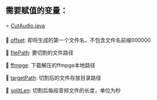 ## 需要赋值的变量：

:star: [CutAudio.java](https://github.com/mickey1025/Azure-TTS-STT-Tools/blob/master/zylaudiotools/CutAudioByFfmpeg/src/main/java/com/audio/cut/CutAudio.java)

:small_blue_diamond: [offset](https://github.com/mickey1025/Azure-TTS-STT-Tools/blob/d6d8c6499dcc9396dcd5f8c15d16d00e925498d2/zylaudiotools/CutAudioByFfmpeg/src/main/java/com/audio/cut/CutAudio.java#L18): 即将生成的第一个文件名，不包含文件名前缀000000

:small_blue_diamond: [filePath](https://github.com/mickey1025/Azure-TTS-STT-Tools/blob/d6d8c6499dcc9396dcd5f8c15d16d00e925498d2/zylaudiotools/CutAudioByFfmpeg/src/main/java/com/audio/cut/CutAudio.java#L20): 要切割的文件路径

:small_blue_diamond: [ffmpge](https://github.com/mickey1025/Azure-TTS-STT-Tools/blob/d6d8c6499dcc9396dcd5f8c15d16d00e925498d2/zylaudiotools/CutAudioByFfmpeg/src/main/java/com/audio/cut/CutAudio.java#L24): 下载解压的ffmpge本地路径

:small_blue_diamond: [targetPath](https://github.com/mickey1025/Azure-TTS-STT-Tools/blob/d6d8c6499dcc9396dcd5f8c15d16d00e925498d2/zylaudiotools/CutAudioByFfmpeg/src/main/java/com/audio/cut/CutAudio.java#L27): 切割后的文件存放目录路径

:small_blue_diamond: [splitLen](https://github.com/mickey1025/Azure-TTS-STT-Tools/blob/d6d8c6499dcc9396dcd5f8c15d16d00e925498d2/zylaudiotools/CutAudioByFfmpeg/src/main/java/com/audio/cut/CutAudio.java#L30): 切割后每段音频文件的长度，单位为秒
